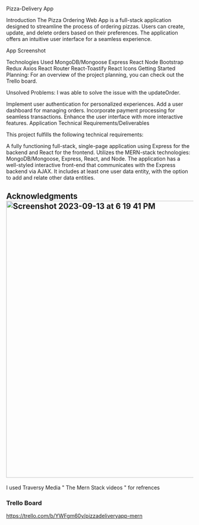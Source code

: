 Pizza-Delivery App

Introduction
The Pizza Ordering Web App is a full-stack application designed to streamline the process of ordering pizzas. Users can create, update, and delete orders based on their preferences. The application offers an intuitive user interface for a seamless experience.

App Screenshot

Technologies Used
MongoDB/Mongoose
Express
React
Node
Bootstrap
Redux
Axios
React Router
React-Toastify
React Icons
Getting Started
Planning: For an overview of the project planning, you can check out the Trello board.


Unsolved Problems: I was able to solve the issue with the updateOrder. 

Implement user authentication for personalized experiences.
Add a user dashboard for managing orders.
Incorporate payment processing for seamless transactions.
Enhance the user interface with more interactive features.
Application Technical Requirements/Deliverables

This project fulfills the following technical requirements:

A fully functioning full-stack, single-page application using Express for the backend and React for the frontend.
Utilizes the MERN-stack technologies: MongoDB/Mongoose, Express, React, and Node.
The application has a well-styled interactive front-end that communicates with the Express backend via AJAX.
It includes at least one user data entity, with the option to add and relate other data entities.

## Acknowledgments<img width="745" alt="Screenshot 2023-09-13 at 6 19 41 PM" src="https://github.com/monaeman/Pizza-Delivery-App/assets/78503141/896134ca-1eeb-4041-be2c-166f8b99daf2">


I used Traversy Media " The Mern Stack videos " for refrences 


### Trello Board
[
](https://trello.com/b/YWFgm60y/pizzadeliveryapp-mern)https://trello.com/b/YWFgm60y/pizzadeliveryapp-mern
